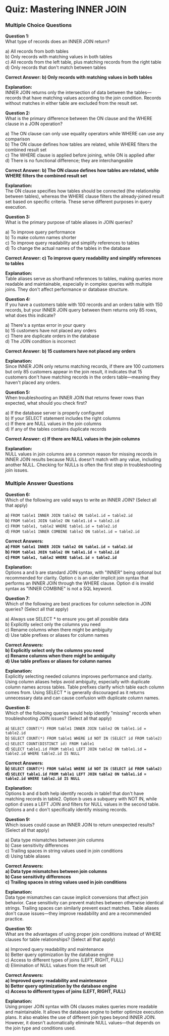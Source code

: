 # Quiz: Mastering INNER JOIN

### Multiple Choice Questions

**Question 1:**  
What type of records does an INNER JOIN return?

a) All records from both tables  
b) Only records with matching values in both tables  
c) All records from the left table, plus matching records from the right table  
d) Only records that don't match between tables  

**Correct Answer:** **b) Only records with matching values in both tables**  

**Explanation:**  
INNER JOIN returns only the intersection of data between the tables—records that have matching values according to the join condition. Records without matches in either table are excluded from the result set.

**Question 2:**  
What is the primary difference between the ON clause and the WHERE clause in a JOIN operation?

a) The ON clause can only use equality operators while WHERE can use any comparison  
b) The ON clause defines how tables are related, while WHERE filters the combined result set  
c) The WHERE clause is applied before joining, while ON is applied after  
d) There is no functional difference; they are interchangeable  

**Correct Answer:** **b) The ON clause defines how tables are related, while WHERE filters the combined result set**  

**Explanation:**  
The ON clause specifies how tables should be connected (the relationship between tables), whereas the WHERE clause filters the already-joined result set based on specific criteria. These serve different purposes in query execution.

**Question 3:**  
What is the primary purpose of table aliases in JOIN queries?

a) To improve query performance  
b) To make column names shorter  
c) To improve query readability and simplify references to tables  
d) To change the actual names of the tables in the database  

**Correct Answer:** **c) To improve query readability and simplify references to tables**  

**Explanation:**  
Table aliases serve as shorthand references to tables, making queries more readable and maintainable, especially in complex queries with multiple joins. They don't affect performance or database structure.

**Question 4:**  
If you have a customers table with 100 records and an orders table with 150 records, but your INNER JOIN query between them returns only 85 rows, what does this indicate?

a) There's a syntax error in your query  
b) 15 customers have not placed any orders  
c) There are duplicate orders in the database  
d) The JOIN condition is incorrect  

**Correct Answer:** **b) 15 customers have not placed any orders**  

**Explanation:**  
Since INNER JOIN only returns matching records, if there are 100 customers but only 85 customers appear in the join result, it indicates that 15 customers don't have matching records in the orders table—meaning they haven't placed any orders.

**Question 5:**  
When troubleshooting an INNER JOIN that returns fewer rows than expected, what should you check first?

a) If the database server is properly configured  
b) If your SELECT statement includes the right columns  
c) If there are NULL values in the join columns  
d) If any of the tables contains duplicate records  

**Correct Answer:** **c) If there are NULL values in the join columns**  

**Explanation:**  
NULL values in join columns are a common reason for missing records in INNER JOIN results because NULL doesn't match with any value, including another NULL. Checking for NULLs is often the first step in troubleshooting join issues.

### Multiple Answer Questions

**Question 6:**  
Which of the following are valid ways to write an INNER JOIN? (Select all that apply)

a) `FROM table1 INNER JOIN table2 ON table1.id = table2.id`  
b) `FROM table1 JOIN table2 ON table1.id = table2.id`  
c) `FROM table1, table2 WHERE table1.id = table2.id`  
d) `FROM table1 INNER COMBINE table2 ON table1.id = table2.id`  

**Correct Answers:**  
**a) `FROM table1 INNER JOIN table2 ON table1.id = table2.id`**  
**b) `FROM table1 JOIN table2 ON table1.id = table2.id`**  
**c) `FROM table1, table2 WHERE table1.id = table2.id`**  

**Explanation:**  
Options a and b are standard JOIN syntax, with "INNER" being optional but recommended for clarity. Option c is an older implicit join syntax that performs an INNER JOIN through the WHERE clause. Option d is invalid syntax as "INNER COMBINE" is not a SQL keyword.

**Question 7:**  
Which of the following are best practices for column selection in JOIN queries? (Select all that apply)

a) Always use SELECT * to ensure you get all possible data  
b) Explicitly select only the columns you need  
c) Rename columns when there might be ambiguity  
d) Use table prefixes or aliases for column names  

**Correct Answers:**  
**b) Explicitly select only the columns you need**  
**c) Rename columns when there might be ambiguity**  
**d) Use table prefixes or aliases for column names**  

**Explanation:**  
Explicitly selecting needed columns improves performance and clarity. Using column aliases helps avoid ambiguity, especially with duplicate column names across tables. Table prefixes clarify which table each column comes from. Using SELECT * is generally discouraged as it returns unnecessary data and can cause confusion with duplicate column names.

**Question 8:**  
Which of the following queries would help identify "missing" records when troubleshooting JOIN issues? (Select all that apply)

a) `SELECT COUNT(*) FROM table1 INNER JOIN table2 ON table1.id = table2.id`  
b) `SELECT COUNT(*) FROM table1 WHERE id NOT IN (SELECT id FROM table2)`  
c) `SELECT COUNT(DISTINCT id) FROM table1`  
d) `SELECT table1.id FROM table1 LEFT JOIN table2 ON table1.id = table2.id WHERE table2.id IS NULL`  

**Correct Answers:**  
**b) `SELECT COUNT(*) FROM table1 WHERE id NOT IN (SELECT id FROM table2)`**  
**d) `SELECT table1.id FROM table1 LEFT JOIN table2 ON table1.id = table2.id WHERE table2.id IS NULL`**  

**Explanation:**  
Options b and d both help identify records in table1 that don't have matching records in table2. Option b uses a subquery with NOT IN, while option d uses a LEFT JOIN and filters for NULL values in the second table. Options a and c don't specifically identify missing records.

**Question 9:**  
Which issues could cause an INNER JOIN to return unexpected results? (Select all that apply)

a) Data type mismatches between join columns  
b) Case sensitivity differences  
c) Trailing spaces in string values used in join conditions  
d) Using table aliases  

**Correct Answers:**  
**a) Data type mismatches between join columns**  
**b) Case sensitivity differences**  
**c) Trailing spaces in string values used in join conditions**  

**Explanation:**  
Data type mismatches can cause implicit conversions that affect join behavior. Case sensitivity can prevent matches between otherwise identical strings. Trailing spaces can similarly prevent exact matches. Table aliases don't cause issues—they improve readability and are a recommended practice.

**Question 10:**  
What are the advantages of using proper join conditions instead of WHERE clauses for table relationships? (Select all that apply)

a) Improved query readability and maintenance  
b) Better query optimization by the database engine  
c) Access to different types of joins (LEFT, RIGHT, FULL)  
d) Elimination of NULL values from the result set  

**Correct Answers:**  
**a) Improved query readability and maintenance**  
**b) Better query optimization by the database engine**  
**c) Access to different types of joins (LEFT, RIGHT, FULL)**  

**Explanation:**  
Using proper JOIN syntax with ON clauses makes queries more readable and maintainable. It allows the database engine to better optimize execution plans. It also enables the use of different join types beyond INNER JOIN. However, it doesn't automatically eliminate NULL values—that depends on the join type and conditions used.